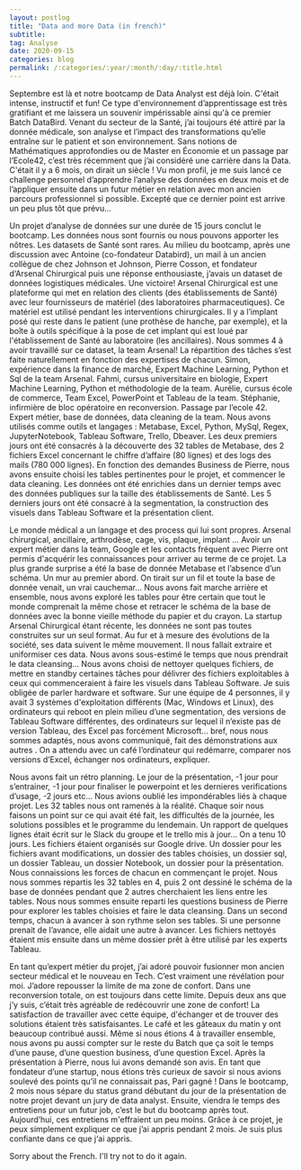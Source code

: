 ```yaml
---
layout: postlog
title: "Data and more Data (in french)"
subtitle:
tag: Analyse
date: 2020-09-15
categories: blog
permalink: /:categories/:year/:month/:day/:title.html
---
```

Septembre est là et notre bootcamp de Data Analyst est déjà loin.  C'était intense, instructif et fun! Ce type d'environnement d’apprentissage est très gratifiant et me laissera un souvenir impérissable ainsi qu'à ce premier Batch DataBird. 
Venant du secteur de la Santé, j’ai toujours été attiré par la donnée médicale, son analyse et l’impact des transformations qu’elle entraîne sur le patient et son environnement. Sans notions de Mathématiques approfondies ou de Master en Économie et un passage par l’Ecole42, c’est très récemment que j’ai considéré une carrière dans la Data. C'était il y a 6 mois, on dirait un siècle ! Vu mon profil, je me suis lancé ce challenge personnel d’apprendre l’analyse des données en deux mois et de l’appliquer ensuite dans un futur métier en relation avec mon ancien parcours professionnel si possible. 
Excepté que ce dernier point est arrive un peu plus tôt que prévu…

Un projet d’analyse de données sur une durée de 15 jours conclut le bootcamp. Les données nous sont fournis ou nous pouvons apporter les nôtres. Les datasets de Santé sont rares. Au milieu du bootcamp, après une discussion avec Antoine (co-fondateur Databird), un mail à un ancien collègue de chez Johnson et Johnson, Pierre Cosson, et fondateur d‘Arsenal Chirurgical puis une réponse enthousiaste, j’avais un dataset de données logistiques médicales. Une victoire!
Arsenal Chirurgical est une plateforme qui met en relation des clients (des établissements de Santé) avec leur fournisseurs de matériel (des laboratoires pharmaceutiques). Ce matériel est utilisé pendant les interventions chirurgicales. Il y a l’implant posé qui reste dans le patient (une prothèse de hanche, par exemple), et la boîte à outils spécifique à la pose de cet implant qui est loué par l'établissement de Santé au laboratoire (les ancillaires).
Nous sommes 4 à avoir travaillé sur ce dataset, la team Arsenal! La répartition des tâches s’est faite naturellement en fonction des expertises de chacun. 
Simon, expérience dans la finance de marché, Expert Machine Learning, Python et Sql de la team Arsenal.
Fahmi, cursus universitaire en biologie, Expert Machine Learning, Python et méthodologie de la team.
Aurélie, cursus école de commerce, Team Excel, PowerPoint et Tableau de la team.
Stéphanie, infirmière de bloc opératoire en reconversion. Passage par l’ecole 42. Expert métier, base de données, data cleaning de la team.
Nous avons utilisés comme outils et langages : Metabase, Excel, Python, MySql, Regex, JupyterNotebook, Tableau Software, Trello, Dbeaver.
Les deux premiers jours ont été consacrés à la découverte des 32 tables de Metabase, des 2 fichiers Excel concernant le chiffre d’affaire (80 lignes) et des logs des mails (780 000 lignes). En fonction des demandes Business de Pierre, nous avons ensuite choisi les tables pertinentes pour le projet, et commencer le data cleaning. Les données ont été enrichies dans un dernier temps avec des données publiques sur la taille des établissements de Santé. Les 5 derniers jours ont été consacré à la segmentation, la construction des visuels dans Tableau Software et la présentation client.

Le monde médical a un langage et des process qui lui sont propres. Arsenal chirurgical, ancillaire, arthrodèse,  cage, vis, plaque, implant … Avoir un expert métier dans la team, Google et les contacts fréquent avec Pierre ont permis d'acquérir les connaissances pour arriver au terme de ce projet. 
La plus grande surprise a été la base de donnée Metabase et l’absence d’un schéma. Un mur au premier abord. On tirait sur un fil et toute la base de donnée venait, un vrai cauchemar…  Nous avons fait marche arrière et ensemble, nous avons exploré les tables pour être certain que tout le monde comprenait la même chose et retracer le schéma de la base de données avec la bonne vieille méthode du papier et du crayon. 
La startup Arsenal Chirurgical étant récente, les données ne sont pas toutes construites sur un seul format. Au fur et à mesure des évolutions de la société, ses data suivent le même mouvement. Il nous fallait extraire et uniformiser ces data. Nous avons sous-estimé le temps que nous prendrait le data cleansing… Nous avons choisi de nettoyer quelques fichiers, de mettre en standby certaines tâches pour délivrer des fichiers exploitables à ceux qui commenceraient à faire les visuels dans Tableau Software. 
Je suis obligée de parler hardware et software. Sur une équipe de 4 personnes, il y avait 3 systèmes d'exploitation différents (Mac, Windows et Linux), des ordinateurs qui reboot en plein milieu d’une segmentation, des versions de Tableau Software différentes, des ordinateurs sur lequel il n’existe pas de version Tableau, des Excel pas forcément Microsoft…  bref, nous nous sommes adaptés, nous avons communiqué, fait des démonstrations aux autres . On a attendu avec un café l’ordinateur qui redémarre, comparer nos versions d’Excel, échanger nos ordinateurs, expliquer. 

Nous avons fait un rétro planning. Le jour de la présentation, -1 jour pour s’entrainer, -1 jour pour finaliser le powerpoint et les dernieres verifications d’usage, -2 jours etc… Nous avions oublié les impondérables liés à chaque projet. Les 32 tables nous ont ramenés à  la réalité. 
Chaque soir nous faisons un point sur ce qui avait été fait, les difficultés de la journée, les solutions possibles et le programme du lendemain. Un rapport de quelques lignes était écrit sur le Slack du groupe et le trello mis à jour… On a tenu 10 jours.
Les fichiers étaient organisés sur Google drive. Un dossier pour les fichiers avant modifications, un dossier des tables choisies, un dossier sql, un dossier Tableau, un dossier Notebook, un dossier pour la présentation.
Nous connaissions les forces de chacun en commençant le projet. Nous nous sommes repartis les 32 tables en 4, puis 2 ont dessiné le schéma de la base de données pendant que 2 autres cherchaient les liens entre les tables. Nous nous sommes ensuite reparti les questions business de Pierre pour explorer les tables choisies et faire le data cleansing. Dans un second temps, chacun à avancer à son rythme selon ses tables. Si une personne prenait de l’avance, elle aidait une autre à avancer. Les fichiers nettoyés étaient mis ensuite dans un même dossier prêt à être utilisé par les experts Tableau.

En tant qu’expert métier du projet, j’ai adoré pouvoir fusionner mon ancien secteur médical et le nouveau en Tech. C’est vraiment une révélation pour moi. J’adore repousser la limite de ma zone de confort. Dans une reconversion totale, on est toujours dans cette limite. Depuis deux ans que j’y suis, c’était très agréable de redécouvrir une zone de confort!
La satisfaction de travailler avec cette équipe, d'échanger et de trouver des solutions étaient très satisfaisantes. Le café et les gâteaux du matin y ont beaucoup contribué aussi. Même si nous étions 4 à travailler ensemble, nous avons pu aussi compter sur le reste du Batch que ça soit le temps d’une pause, d’une question business, d’une question Excel.
Après la présentation à Pierre, nous lui avons  demandé son avis. En tant que fondateur d’une startup, nous étions très curieux de savoir si nous avions soulevé des points qu’il ne connaissait pas, Pari gagné !
Dans le bootcamp, 2 mois nous sépare du status grand débutant du jour de la présentation de notre projet devant un jury de data analyst. Ensuite, viendra le temps des entretiens pour un futur job, c’est le but du bootcamp après tout. Aujourd’hui, ces entretiens m'effraient un peu moins. Grâce à ce projet, je peux simplement expliquer ce que j’ai appris pendant 2 mois. Je suis plus confiante dans ce que j‘ai appris. 

Sorry about the French. I'll try not to do it again.
